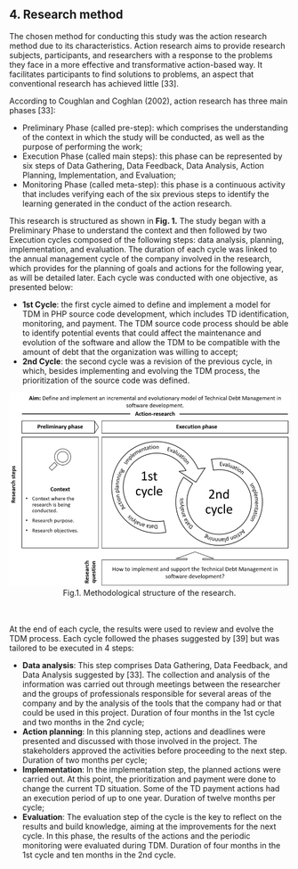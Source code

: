 ## 4. Research method

The chosen method for conducting this study was the action research method due to its characteristics. Action research aims to provide research subjects, participants, and researchers with a response to the problems they face in a more effective and transformative action-based way. It facilitates participants to find solutions to problems, an aspect that conventional research has achieved little [33]. 

According to Coughlan and Coghlan (2002), action research has three main phases [33]:
-	Preliminary Phase (called pre-step): which comprises the understanding of the context in which the study will be conducted, as well as the purpose of performing the work;
-	Execution Phase (called main steps): this phase can be represented by six steps of Data Gathering, Data Feedback, Data Analysis, Action Planning, Implementation, and Evaluation;
-	Monitoring Phase (called meta-step): this phase is a continuous activity that includes verifying each of the six previous steps to identify the learning generated in the conduct of the action research.

This research is structured as shown in **Fig. 1.** The study began with a Preliminary Phase to understand the context and then followed by two Execution cycles composed of the following steps: data analysis, planning, implementation, and evaluation. The duration of each cycle was linked to the annual management cycle of the company involved in the research, which provides for the planning of goals and actions for the following year, as will be detailed later. Each cycle was conducted with one objective, as presented below:
-	**1st Cycle**: the first cycle aimed to define and implement a model for TDM in PHP source code development, which includes TD identification, monitoring, and payment. The TDM source code process should be able to identify potential events that could affect the maintenance and evolution of the software and allow the TDM to be compatible with the amount of debt that the organization was willing to accept;
-	**2nd Cycle**: the second cycle was a revision of the previous cycle, in which, besides implementing and evolving the TDM process, the prioritization of the source code was defined.

<img src="images/Fig.1.%20Methodological%20structure%20of%20the%20research.png" alt="drawing" width="1200"/>
<div align="center"> Fig.1. Methodological structure of the research.</div>
<br> </br>

At the end of each cycle, the results were used to review and evolve the TDM process. Each cycle followed the phases suggested by [39] but was tailored to be executed in 4 steps:
-	**Data analysis**: This step comprises Data Gathering, Data Feedback, and Data Analysis suggested by [33]. The collection and analysis of the information was carried out through meetings between the researcher and the groups of professionals responsible for several areas of the company and by the analysis of the tools that the company had or that could be used in this project. Duration of four months in the 1st cycle and two months in the 2nd cycle;
-	**Action planning**: In this planning step, actions and deadlines were presented and discussed with those involved in the project. The stakeholders approved the activities before proceeding to the next step. Duration of two months per cycle;
-	**Implementation**: In the implementation step, the planned actions were carried out. At this point, the prioritization and payment were done to change the current TD situation. Some of the TD payment actions had an execution period of up to one year. Duration of twelve months per cycle;
-	**Evaluation**: The evaluation step of the cycle is the key to reflect on the results and build knowledge, aiming at the improvements for the next cycle. In this phase, the results of the actions and the periodic monitoring were evaluated during TDM. Duration of four months in the 1st cycle and ten months in the 2nd cycle.


